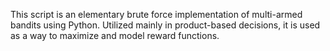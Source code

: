 This script is an elementary brute force implementation of multi-armed bandits using Python. Utilized mainly in product-based decisions, it is used as a way to maximize and model reward functions. 
